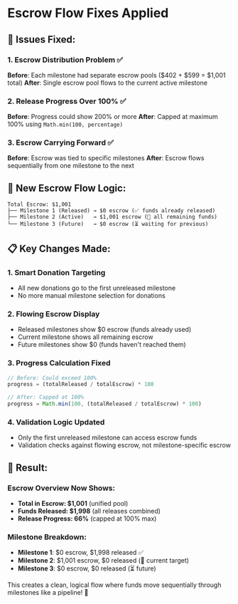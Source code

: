 # Escrow Flow Fixes Applied

## 🔧 **Issues Fixed:**

### **1. Escrow Distribution Problem** ✅
**Before**: Each milestone had separate escrow pools ($402 + $599 = $1,001 total)
**After**: Single escrow pool flows to the current active milestone

### **2. Release Progress Over 100%** ✅
**Before**: Progress could show 200% or more
**After**: Capped at maximum 100% using `Math.min(100, percentage)`

### **3. Escrow Carrying Forward** ✅
**Before**: Escrow was tied to specific milestones
**After**: Escrow flows sequentially from one milestone to the next

## 🌊 **New Escrow Flow Logic:**

```
Total Escrow: $1,001
├── Milestone 1 (Released) → $0 escrow (✅ funds already released)
├── Milestone 2 (Active)   → $1,001 escrow (🎯 all remaining funds)
└── Milestone 3 (Future)   → $0 escrow (⏳ waiting for previous)
```

## 📋 **Key Changes Made:**

### **1. Smart Donation Targeting**
- All new donations go to the first unreleased milestone
- No more manual milestone selection for donations

### **2. Flowing Escrow Display**
- Released milestones show $0 escrow (funds already used)
- Current milestone shows all remaining escrow
- Future milestones show $0 (funds haven't reached them)

### **3. Progress Calculation Fixed**
```javascript
// Before: Could exceed 100%
progress = (totalReleased / totalEscrow) * 100

// After: Capped at 100%
progress = Math.min(100, (totalReleased / totalEscrow) * 100)
```

### **4. Validation Logic Updated**
- Only the first unreleased milestone can access escrow funds
- Validation checks against flowing escrow, not milestone-specific escrow

## 🎯 **Result:**

### **Escrow Overview Now Shows:**
- **Total in Escrow: $1,001** (unified pool)
- **Funds Released: $1,998** (all releases combined)
- **Release Progress: 66%** (capped at 100% max)

### **Milestone Breakdown:**
- **Milestone 1**: $0 escrow, $1,998 released ✅
- **Milestone 2**: $1,001 escrow, $0 released (🎯 current target)
- **Milestone 3**: $0 escrow, $0 released (⏳ future)

This creates a clean, logical flow where funds move sequentially through milestones like a pipeline! 🚀
